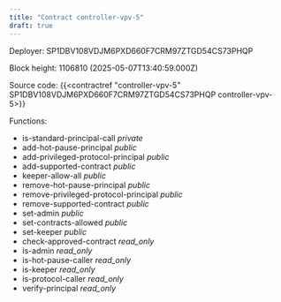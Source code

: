 ```yaml
---
title: "Contract controller-vpv-5"
draft: true
---
```

Deployer: SP1DBV108VDJM6PXD660F7CRM97ZTGD54CS73PHQP


 



Block height: 1106810 (2025-05-07T13:40:59.000Z)

Source code: {{<contractref "controller-vpv-5" SP1DBV108VDJM6PXD660F7CRM97ZTGD54CS73PHQP controller-vpv-5>}}

Functions:

* is-standard-principal-call _private_
* add-hot-pause-principal _public_
* add-privileged-protocol-principal _public_
* add-supported-contract _public_
* keeper-allow-all _public_
* remove-hot-pause-principal _public_
* remove-privileged-protocol-principal _public_
* remove-supported-contract _public_
* set-admin _public_
* set-contracts-allowed _public_
* set-keeper _public_
* check-approved-contract _read_only_
* is-admin _read_only_
* is-hot-pause-caller _read_only_
* is-keeper _read_only_
* is-protocol-caller _read_only_
* verify-principal _read_only_
